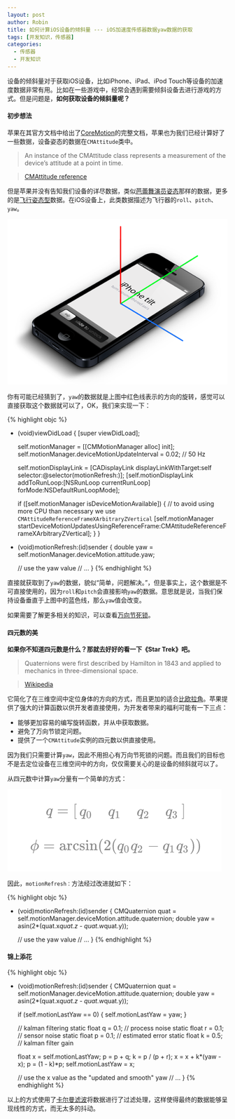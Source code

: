 ```yaml
---
layout: post
author: Robin
title: 如何计算iOS设备的倾斜量 --- iOS加速度传感器数据yaw数据的获取
tags: [开发知识，传感器]
categories:
  - 传感器
  - 开发知识
--- 
```


设备的倾斜量对于获取iOS设备，比如iPhone、iPad、iPod Touch等设备的加速度数据非常有用。比如在一些游戏中，经常会遇到需要倾斜设备去进行游戏的方式。但是问题是，**如何获取设备的倾斜量呢？**

#### 初步想法 

苹果在其官方文档中给出了[CoreMotion](http://developer.apple.com/library/ios/#documentation/CoreMotion/Reference/CoreMotion_Reference/_index.html)的完整文档，苹果也为我们已经计算好了一些数据，设备姿态的数据在`CMAttitude`类中。

> An instance of the CMAttitude class represents a measurement of the device’s attitude at a point in time.

> [CMAttitude reference](http://developer.apple.com/library/ios/#documentation/CoreMotion/Reference/CMAttitude_Class/Reference/Reference.html)

但是苹果并没有告知我们设备的详尽数据，类似[芭蕾舞演员姿态](http://c.hiphotos.baidu.com/zhidao/pic/item/b58f8c5494eef01f3045a699e0fe9925bc317d1c.jpg)那样的数据，更多的是[飞行姿态型](http://en.wikipedia.org/wiki/Flight_dynamics)数据。在iOS设备上，此类数据描述为飞行器的`roll`、`pitch`、`yaw`。

![](/assets/iphone-attitude.png)

你有可能已经猜到了，`yaw`的数据就是上图中红色线表示的方向的旋转，感觉可以直接获取这个数据就可以了，OK，我们来实现一下：

{% highlight objc  %}
- (void)viewDidLoad {
    [super viewDidLoad];

    self.motionManager = [[CMMotionManager alloc] init];
    self.motionManager.deviceMotionUpdateInterval = 0.02;  // 50 Hz

    self.motionDisplayLink = [CADisplayLink displayLinkWithTarget:self selector:@selector(motionRefresh:)];
    [self.motionDisplayLink addToRunLoop:[NSRunLoop currentRunLoop] forMode:NSDefaultRunLoopMode];

    if ([self.motionManager isDeviceMotionAvailable]) {
        // to avoid using more CPU than necessary we use `CMAttitudeReferenceFrameXArbitraryZVertical`
        [self.motionManager startDeviceMotionUpdatesUsingReferenceFrame:CMAttitudeReferenceFrameXArbitraryZVertical];
    }
}

- (void)motionRefresh:(id)sender {
    double yaw = self.motionManager.deviceMotion.attitude.yaw;

    // use the yaw value
    // ...
}
{% endhighlight %} 

直接就获取到了`yaw`的数据，貌似“简单，问题解决。”，但是事实上，这个数据是不可直接使用的，因为`roll`和`pitch`会直接影响`yaw`的数据。意思就是说，当我们保持设备垂直于上图中的蓝色线，那么`yaw`值会改变。


如果需要了解更多相关的知识，可以查看[万向节死锁](http://en.wikipedia.org/wiki/Gimbal_lock)。


#### 四元数的美

**如果你不知道四元数是什么？那就去好好的看一下《Star Trek》吧。**

> Quaternions were first described by Hamilton in 1843 and applied to mechanics in three-dimensional space.

> [Wikipedia](http://en.wikipedia.org/wiki/Quaternion)

它简化了在三维空间中定位身体的方向的方式，而且更加的适合[比欧拉角](http://en.wikipedia.org/wiki/Euler_angles)。苹果提供了强大的计算函数以供开发者直接使用，为开发者带来的福利可能有一下三点：

* 能够更加容易的编写旋转函数，并从中获取数据。
* 避免了万向节锁定问题。
* 提供了一个`CMAttitude`实例的四元数以供直接使用。


因为我们只需要计算`yaw`，因此不用担心有万向节死锁的问题。而且我们的目标也不是去定位设备在三维空间中的方向，仅仅需要关心的是设备的倾斜就可以了。

从四元数中计算`yaw`分量有一个简单的方式：

![](/assets/tilt.png)

因此，`motionRefresh：`方法经过改进就如下：

{% highlight objc  %}
- (void)motionRefresh:(id)sender {
    CMQuaternion quat = self.motionManager.deviceMotion.attitude.quaternion;
    double yaw = asin(2*(quat.x*quat.z - quat.w*quat.y));

    // use the yaw value
    // ...
}
{% endhighlight %} 

#### 锦上添花

{% highlight objc  %}
- (void)motionRefresh:(id)sender {
    CMQuaternion quat = self.motionManager.deviceMotion.attitude.quaternion;
    double yaw = asin(2*(quat.x*quat.z - quat.w*quat.y));

    if (self.motionLastYaw == 0) {
        self.motionLastYaw = yaw;
    }

    // kalman filtering
    static float q = 0.1;   // process noise
    static float r = 0.1;   // sensor noise
    static float p = 0.1;   // estimated error
    static float k = 0.5;   // kalman filter gain

    float x = self.motionLastYaw;
    p = p + q;
    k = p / (p + r);
    x = x + k*(yaw - x);
    p = (1 - k)*p;
    self.motionLastYaw = x;

    // use the x value as the "updated and smooth" yaw
    // ...
}
{% endhighlight %} 

以上的方式使用了[卡尔曼滤波](https://en.wikipedia.org/wiki/Kalman_filter)将数据进行了过滤处理，这样使得最终的数据能够呈现线性的方式，而无太多的抖动。